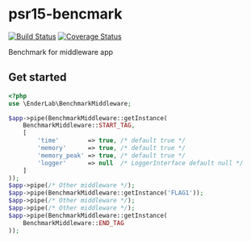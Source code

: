 # psr15-bencmark

[![Build Status](https://travis-ci.org/ender9108/psr15-bencmark.svg?branch=master)](https://travis-ci.org/ender9108/psr15-bencmark)
[![Coverage Status](https://coveralls.io/repos/github/ender9108/psr15-bencmark/badge.svg?branch=master)](https://coveralls.io/github/ender9108/psr15-bencmark?branch=master)

Benchmark for middleware app

## Get started

```php
<?php
use \EnderLab\BenchmarkMiddleware;

$app->pipe(BenchmarkMiddleware::getInstance(
    BenchmarkMiddleware::START_TAG,
    [
        'time'        => true, /* default true */ 
        'memory'      => true, /* default true */
        'memory_peak' => true, /* default true */
        'logger'      => null  /* LoggerInterface default null */
    ]
));
$app->pipe(/* Other middleware */);
$app->pipe(BenchmarkMiddleware::getInstance('FLAG1'));
$app->pipe(/* Other middleware */);
$app->pipe(/* Other middleware */);
$app->pipe(BenchmarkMiddleware::getInstance(
    BenchmarkMiddleware::END_TAG
));
```